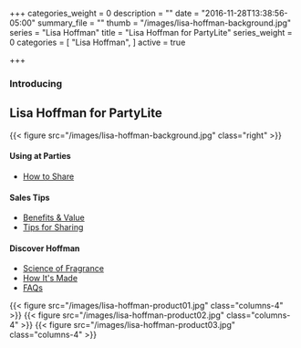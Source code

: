 +++
categories_weight = 0
description = ""
date = "2016-11-28T13:38:56-05:00"
summary_file = ""
thumb = "/images/lisa-hoffman-background.jpg"
series = "Lisa Hoffman"
title = "Lisa Hoffman for PartyLite"
series_weight = 0
categories = [
  "Lisa Hoffman",
]
active = true

+++


### Introducing
## Lisa Hoffman for PartyLite

{{< figure src="/images/lisa-hoffman-background.jpg" class="right" >}}

#### Using at Parties
+ [How to Share]()

#### Sales Tips
+ [Benefits & Value]()
+ [Tips for Sharing]()

#### Discover Hoffman
+ [Science of Fragrance]()
+ [How It's Made]()
+ [FAQs]()

<section>
  <div class="grid">
    {{< figure src="/images/lisa-hoffman-product01.jpg" class="columns-4" >}}
    {{< figure src="/images/lisa-hoffman-product02.jpg" class="columns-4" >}}
    {{< figure src="/images/lisa-hoffman-product03.jpg" class="columns-4" >}}
  </div>
</section>
